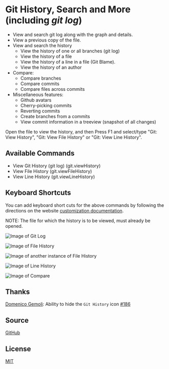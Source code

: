 # Git History, Search and More (including _git log_)

* View and search git log along with the graph and details.
* View a previous copy of the file.
* View and search the history
    * View the history of one or all branches (git log)
    * View the history of a file
    * View the history of a line in a file (Git Blame).
    * View the history of an author
* Compare:
    * Compare branches
    * Compare commits
    * Compare files across commits
* Miscellaneous features:
    * Github avatars
    * Cherry-picking commits
    * Reverting commits
    * Create branches from a commits
    * View commit information in a treeview (snapshot of all changes)

Open the file to view the history, and then
Press F1 and select/type "Git: View History", "Git: View File History" or "Git: View Line History".

## Available Commands
* View Git History (git log) (git.viewHistory)
* View File History (git.viewFileHistory)
* View Line History (git.viewLineHistory)

## Keyboard Shortcuts
You can add keyboard short cuts for the above commands by following the directions on the website [customization documentation](https://code.visualstudio.com/docs/customization/keybindings).

NOTE: The file for which the history is to be viewed, must already be opened.

![Image of Git Log](https://raw.githubusercontent.com/DonJayamanne/gitHistoryVSCode/master/images/gitLogv2.gif)

![Image of File History](https://raw.githubusercontent.com/DonJayamanne/gitHistoryVSCode/master/images/fileHistoryCommand.gif)

![Image of another instance of File History](https://raw.githubusercontent.com/DonJayamanne/gitHistoryVSCode/master/images/fileHistoryCommandMore.gif)

![Image of Line History](https://raw.githubusercontent.com/DonJayamanne/gitHistoryVSCode/master/images/lineHistoryCommand.gif)

![Image of Compare](https://raw.githubusercontent.com/DonJayamanne/gitHistoryVSCode/master/images/compare.gif)

## Thanks

[Domenico Gemoli](https://github.com/aberonni): Ability to hide the `Git History` icon [#186](https://github.com/DonJayamanne/gitHistoryVSCode/issues/186)

## Source

[GitHub](https://github.com/DonJayamanne/gitHistoryVSCode)

## License

[MIT](https://raw.githubusercontent.com/DonJayamanne/bowerVSCode/master/LICENSE)
